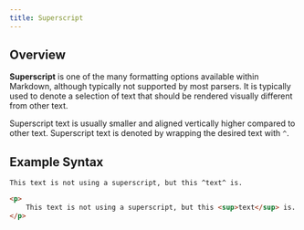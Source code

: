 ```yaml
---
title: Superscript
---
```


## Overview

**Superscript** is one of the many formatting options available within Markdown, although typically not supported by most parsers. It is typically used to denote a selection of text that should be rendered visually different from other text. 

Superscript text is usually smaller and aligned vertically higher compared to other text. Superscript text is denoted by wrapping the desired text with `^`.

## Example Syntax

```text
This text is not using a superscript, but this ^text^ is.
```

```html
<p>
    This text is not using a superscript, but this <sup>text</sup> is.
</p>
```